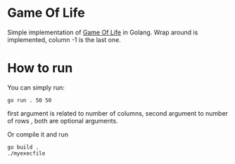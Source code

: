 # Game Of Life

Simple implementation of [Game Of Life](https://en.wikipedia.org/wiki/Conway%27s_Game_of_Life) in Golang. Wrap around is implemented, column -1 is the last one.

# How to run

You can simply run:

```
go run . 50 50
```

first argument is related to number of columns, second argument to number of rows , both are optional arguments.

Or compile it and run

```
go build .
./myexecfile
```
